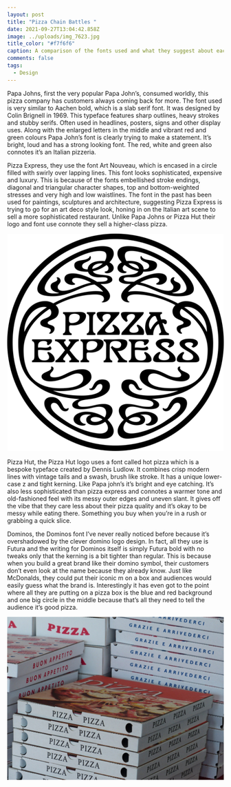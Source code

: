 ```yaml
---
layout: post
title: "Pizza Chain Battles "
date: 2021-09-27T13:04:42.858Z
image: ../uploads/img_7623.jpg
title_color: "#f7f6f6"
caption: A comparison of the fonts used and what they suggest about each brand.
comments: false
tags:
  - Design
---
```

Papa Johns, first the very popular Papa John’s, consumed worldly, this pizza company has customers always coming back for more. The font used is very similar to Aachen bold, which is a slab serif font. It was designed by Colin Brignell in 1969. This typeface features sharp outlines, heavy strokes and stubby serifs. Often used in headlines, posters, signs and other display uses. Along with the enlarged letters in the middle and vibrant red and green colours Papa John’s font is clearly trying to make a statement. It’s bright, loud and has a strong looking font. The red, white and green also connotes it’s an Italian pizzeria. 

Pizza Express, they use the font Art Nouveau, which is encased in a circle filled with swirly over lapping lines. This font looks sophisticated, expensive and luxury. This is because of the fonts embellished stroke endings, diagonal and triangular character shapes, top and bottom-weighted stresses and very high and low waistlines. The font in the past has been used for paintings, sculptures and architecture, suggesting Pizza Express is trying to go for an art deco style look, honing in on the Italian art scene to sell a more sophisticated restaurant. Unlike Papa Johns or Pizza Hut their logo and font use connote they sell a higher-class pizza. 

![](../uploads/pngkey.com-wendys-logo-png-544260.png "pizza express logo")

Pizza Hut, the Pizza Hut logo uses a font called hot pizza which is a bespoke typeface created by Dennis Ludlow. It combines crisp modern lines with vintage tails and a swash, brush like stroke. It has a unique lower-case z and tight kerning. Like Papa john’s it’s bright and eye catching. It’s also less sophisticated than pizza express and connotes a warmer tone and old-fashioned feel with its messy outer edges and uneven slant. It gives off the vibe that they care less about their pizza quality and it’s okay to be messy while eating there. Something you buy when you’re in a rush or grabbing a quick slice. 

Dominos, the Dominos font I’ve never really noticed before because it’s overshadowed by the clever domino logo design. In fact, all they use is Futura and the writing for Dominos itself is simply Futura bold with no tweaks only that the kerning is a bit tighter than regular. This is because when you build a great brand like their domino symbol, their customers don’t even look at the name because they already know. Just like McDonalds, they could put their iconic m on a box and audiences would easily guess what the brand is. Interestingly it has even got to the point where all they are putting on a pizza box is the blue and red background and one big circle in the middle because that’s all they need to tell the audience it’s good pizza. 

![](../uploads/pizza-boxes-gc123fc468_1920.jpg "Pizza Boxes Example")